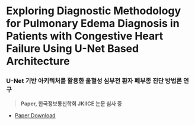 # Exploring Diagnostic Methodology for Pulmonary Edema Diagnosis in Patients with Congestive Heart Failure Using U-Net Based Architecture

### U-Net 기반 아키텍처를 활용한 울혈성 심부전 환자 폐부종 진단 방법론 연구

> <b>Paper, 한국정보통신학회 JKIICE 논문 심사 중</b>

- [Paper Download](./PAPER/투고%20초안%20최종.pdf)
